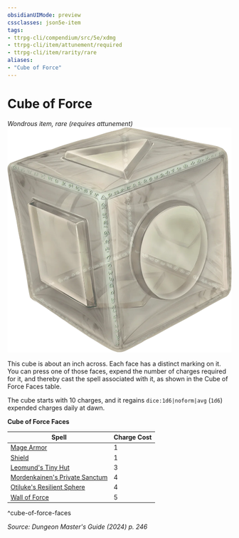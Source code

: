 ```yaml
---
obsidianUIMode: preview
cssclasses: json5e-item
tags:
- ttrpg-cli/compendium/src/5e/xdmg
- ttrpg-cli/item/attunement/required
- ttrpg-cli/item/rarity/rare
aliases: 
- "Cube of Force"
---
```

# Cube of Force
*Wondrous item, rare (requires attunement)*  
![](3-Compendium/items/img/cube-of-force.webp#right)


This cube is about an inch across. Each face has a distinct marking on it. You can press one of those faces, expend the number of charges required for it, and thereby cast the spell associated with it, as shown in the Cube of Force Faces table.

The cube starts with 10 charges, and it regains `dice:1d6|noform|avg` (`1d6`) expended charges daily at dawn.

**Cube of Force Faces**

| Spell | Charge Cost |
|-------|-------------|
| [Mage Armor](3-Compendium/spells/mage-armor-xphb.md) | 1 |
| [Shield](3-Compendium/spells/shield-xphb.md) | 1 |
| [Leomund's Tiny Hut](3-Compendium/spells/leomunds-tiny-hut-xphb.md) | 3 |
| [Mordenkainen's Private Sanctum](3-Compendium/spells/mordenkainens-private-sanctum-xphb.md) | 4 |
| [Otiluke's Resilient Sphere](3-Compendium/spells/otilukes-resilient-sphere-xphb.md) | 4 |
| [Wall of Force](3-Compendium/spells/wall-of-force-xphb.md) | 5 |
^cube-of-force-faces

*Source: Dungeon Master's Guide (2024) p. 246*